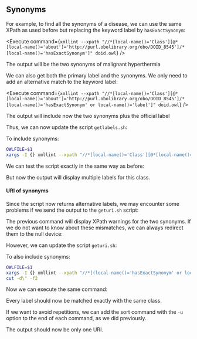 <script>
import Execute from "$components/Execute.svelte";
</script>

## Synonyms

For example, to find all the synonyms of a disease, we can use the same XPath as used before but replacing the keyword label by `hasExactSynonym`:

<Execute command={`xmllint --xpath "//*[local-name()='Class'][@*[local-name()='about']='http://purl.obolibrary.org/obo/DOID_8545']/*[local-name()='hasExactSynonym']" doid.owl`} />

The output will be the two synonyms of malignant hyperthermia

We can also get both the primary label and the synonyms. We only need to add an alternative match to the keyword label:

<Execute command={`xmllint --xpath "//*[local-name()='Class'][@*[local-name()='about']='http://purl.obolibrary.org/obo/DOID_8545']/*[local-name()='hasExactSynonym' or local-name()='label']" doid.owl`} />

The output will include now the two synonyms plus the official label

Thus, we can now update the script `getlabels.sh`:

<Execute command="nano getlabels.sh" />

To include synonyms:

```bash
OWLFILE=$1
xargs -I {} xmllint --xpath "//*[local-name()='Class'][@*[local-name()='about']='{}']/*[local-name()='hasExactSynonym' or local-name()='hasRelatedSynonym' or local-name()='label']/text()" $OWLFILE
```

We can test the script exactly in the same way as before:

<Execute command="echo -e 'http://purl.obolibrary.org/obo/DOID_8545' | ./getlabels.sh doid.owl" />

But now the output will display multiple labels for this class.

#### URI of synonyms

Since the script now returns alternative labels, we may encounter some problems if we send the output to the `geturi.sh` script:

<Execute command="echo 'http://purl.obolibrary.org/obo/DOID_8545' | ./getlabels.sh doid.owl | ./geturi.sh doid.owl" />

The previous command will display XPath warnings for the two synonyms. If we do not want to know about these mismatches, we can always redirect them to the null device:

<Execute command="echo 'http://purl.obolibrary.org/obo/DOID_8545' | ./getlabels.sh doid.owl | ./geturi.sh doid.owl 2>/dev/null" />

However, we can update the script `geturi.sh`:
<Execute command="nano geturi.sh" />

To also include synonyms:

```bash
OWLFILE=$1
xargs -I {} xmllint --xpath "//*[(local-name()='hasExactSynonym' or local-name()='hasRelatedSynonym' or local-name()='label') and text()='{}']/../@*[local-name()='about']" $OWLFILE | \
cut -d\" -f2
```

Now we can execute the same command:

<Execute command="echo 'http://purl.obolibrary.org/obo/DOID_8545' | ./getlabels.sh doid.owl | ./geturi.sh doid.owl" />

Every label should now be matched exactly with the same class.

If we want to avoid repetitions, we can add the sort command with the `-u` option to the end of each command, as we did previously.

<Execute command="echo 'http://purl.obolibrary.org/obo/DOID_8545' | ./getlabels.sh doid.owl | ./geturi.sh doid.owl | sort -u" />

The output should now be only one URI.
